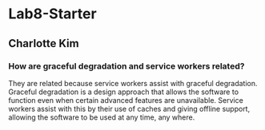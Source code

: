 # Lab8-Starter
## Charlotte Kim
### How are graceful degradation and service workers related?
They are related because service workers assist with graceful degradation. Graceful degradation is a design approach that allows the software to function even when certain advanced features are unavailable. Service workers assist with this by their use of caches and giving offline support, allowing the software to be used at any time, any where.
